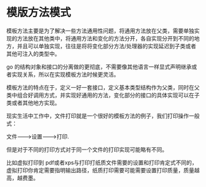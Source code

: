 # 模版方法模式

模板方法主要是为了解决一些方法通用性问题，将通用方法放在父类，需要单独实现的方法放在其他类中，将通用方法和变化的方法分开，各自实现分开到不同的地方，并且可以单独实现，往往是将将变化部分方法/处理器的实现延迟到子类或者其他可注入的类型中。


go 的结构对象和接口的分离做的更彻底，不需要像其他语言一样显式声明继承或者实现关系，所以在实现模板方法时候更灵活。

模板方法的特点在于，定义一好一套接口，定义基本类型结构作为父类，同时在父类中组合好调用方式，并实现好通用的方法，变化部分的接口的具体实现可以在子类或者其他地方实现。

现实生活中工作中，文件打印就是一个很好的模板方法的例子，我们打印操作一般式：

文件--->设置--->打印.

但是对于不同的打印方式对于同一个文件的打印实现可能略有不同。

比如虚拟打印到 pdf或者xps与打印打纸质文件需要的设置和打印肯定式不同的，虚拟打印你肯定需要指明输出路径，纸质打印需要可能需要设置打印质量，质量越高，越费墨。

